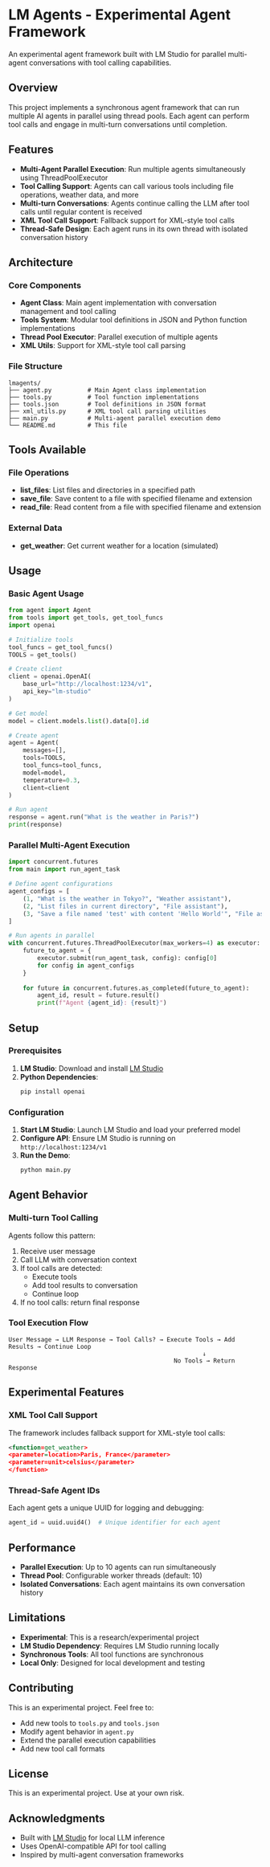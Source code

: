 # LM Agents - Experimental Agent Framework

An experimental agent framework built with LM Studio for parallel multi-agent conversations with tool calling capabilities.

## Overview

This project implements a synchronous agent framework that can run multiple AI agents in parallel using thread pools. Each agent can perform tool calls and engage in multi-turn conversations until completion.

## Features

- **Multi-Agent Parallel Execution**: Run multiple agents simultaneously using ThreadPoolExecutor
- **Tool Calling Support**: Agents can call various tools including file operations, weather data, and more
- **Multi-turn Conversations**: Agents continue calling the LLM after tool calls until regular content is received
- **XML Tool Call Support**: Fallback support for XML-style tool calls
- **Thread-Safe Design**: Each agent runs in its own thread with isolated conversation history

## Architecture

### Core Components

- **Agent Class**: Main agent implementation with conversation management and tool calling
- **Tools System**: Modular tool definitions in JSON and Python function implementations
- **Thread Pool Executor**: Parallel execution of multiple agents
- **XML Utils**: Support for XML-style tool call parsing

### File Structure

```
lmagents/
├── agent.py          # Main Agent class implementation
├── tools.py          # Tool function implementations
├── tools.json        # Tool definitions in JSON format
├── xml_utils.py      # XML tool call parsing utilities
├── main.py           # Multi-agent parallel execution demo
└── README.md         # This file
```

## Tools Available

### File Operations
- **list_files**: List files and directories in a specified path
- **save_file**: Save content to a file with specified filename and extension
- **read_file**: Read content from a file with specified filename and extension

### External Data
- **get_weather**: Get current weather for a location (simulated)

## Usage

### Basic Agent Usage

```python
from agent import Agent
from tools import get_tools, get_tool_funcs
import openai

# Initialize tools
tool_funcs = get_tool_funcs()
TOOLS = get_tools()

# Create client
client = openai.OpenAI(
    base_url="http://localhost:1234/v1",
    api_key="lm-studio"
)

# Get model
model = client.models.list().data[0].id

# Create agent
agent = Agent(
    messages=[],
    tools=TOOLS,
    tool_funcs=tool_funcs,
    model=model,
    temperature=0.3,
    client=client
)

# Run agent
response = agent.run("What is the weather in Paris?")
print(response)
```

### Parallel Multi-Agent Execution

```python
import concurrent.futures
from main import run_agent_task

# Define agent configurations
agent_configs = [
    (1, "What is the weather in Tokyo?", "Weather assistant"),
    (2, "List files in current directory", "File assistant"),
    (3, "Save a file named 'test' with content 'Hello World'", "File assistant")
]

# Run agents in parallel
with concurrent.futures.ThreadPoolExecutor(max_workers=4) as executor:
    future_to_agent = {
        executor.submit(run_agent_task, config): config[0] 
        for config in agent_configs
    }
    
    for future in concurrent.futures.as_completed(future_to_agent):
        agent_id, result = future.result()
        print(f"Agent {agent_id}: {result}")
```

## Setup

### Prerequisites

1. **LM Studio**: Download and install [LM Studio](https://lmstudio.ai/)
2. **Python Dependencies**:
   ```bash
   pip install openai
   ```

### Configuration

1. **Start LM Studio**: Launch LM Studio and load your preferred model
2. **Configure API**: Ensure LM Studio is running on `http://localhost:1234/v1`
3. **Run the Demo**:
   ```bash
   python main.py
   ```

## Agent Behavior

### Multi-turn Tool Calling

Agents follow this pattern:
1. Receive user message
2. Call LLM with conversation context
3. If tool calls are detected:
   - Execute tools
   - Add tool results to conversation
   - Continue loop
4. If no tool calls: return final response

### Tool Execution Flow

```
User Message → LLM Response → Tool Calls? → Execute Tools → Add Results → Continue Loop
                                                      ↓
                                              No Tools → Return Response
```

## Experimental Features

### XML Tool Call Support

The framework includes fallback support for XML-style tool calls:
```xml
<function=get_weather>
<parameter=location>Paris, France</parameter>
<parameter=unit>celsius</parameter>
</function>
```

### Thread-Safe Agent IDs

Each agent gets a unique UUID for logging and debugging:
```python
agent_id = uuid.uuid4()  # Unique identifier for each agent
```

## Performance

- **Parallel Execution**: Up to 10 agents can run simultaneously
- **Thread Pool**: Configurable worker threads (default: 10)
- **Isolated Conversations**: Each agent maintains its own conversation history

## Limitations

- **Experimental**: This is a research/experimental project
- **LM Studio Dependency**: Requires LM Studio running locally
- **Synchronous Tools**: All tool functions are synchronous
- **Local Only**: Designed for local development and testing

## Contributing

This is an experimental project. Feel free to:
- Add new tools to `tools.py` and `tools.json`
- Modify agent behavior in `agent.py`
- Extend the parallel execution capabilities
- Add new tool call formats

## License

This is an experimental project. Use at your own risk.

## Acknowledgments

- Built with [LM Studio](https://lmstudio.ai/) for local LLM inference
- Uses OpenAI-compatible API for tool calling
- Inspired by multi-agent conversation frameworks
